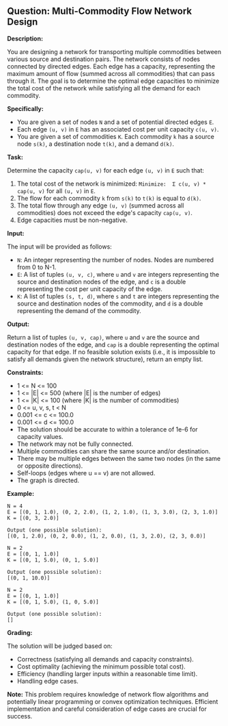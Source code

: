 ## Question: Multi-Commodity Flow Network Design

**Description:**

You are designing a network for transporting multiple commodities between various source and destination pairs. The network consists of nodes connected by directed edges. Each edge has a capacity, representing the maximum amount of flow (summed across all commodities) that can pass through it. The goal is to determine the optimal edge capacities to minimize the total cost of the network while satisfying all the demand for each commodity.

**Specifically:**

*   You are given a set of nodes `N` and a set of potential directed edges `E`.
*   Each edge `(u, v)` in `E` has an associated cost per unit capacity `c(u, v)`.
*   You are given a set of commodities `K`. Each commodity `k` has a source node `s(k)`, a destination node `t(k)`, and a demand `d(k)`.

**Task:**

Determine the capacity `cap(u, v)` for each edge `(u, v)` in `E` such that:

1.  The total cost of the network is minimized:  `Minimize:  Σ c(u, v) * cap(u, v)`  for all `(u, v)` in `E`.
2.  The flow for each commodity `k` from `s(k)` to `t(k)` is equal to `d(k)`.
3.  The total flow through any edge `(u, v)` (summed across all commodities) does not exceed the edge's capacity `cap(u, v)`.
4.  Edge capacities must be non-negative.

**Input:**

The input will be provided as follows:

*   `N`: An integer representing the number of nodes. Nodes are numbered from 0 to N-1.
*   `E`: A list of tuples `(u, v, c)`, where `u` and `v` are integers representing the source and destination nodes of the edge, and `c` is a double representing the cost per unit capacity of the edge.
*   `K`: A list of tuples `(s, t, d)`, where `s` and `t` are integers representing the source and destination nodes of the commodity, and `d` is a double representing the demand of the commodity.

**Output:**

Return a list of tuples `(u, v, cap)`, where `u` and `v` are the source and destination nodes of the edge, and `cap` is a double representing the optimal capacity for that edge. If no feasible solution exists (i.e., it is impossible to satisfy all demands given the network structure), return an empty list.

**Constraints:**

*   1 <= N <= 100
*   1 <= |E| <= 500  (where |E| is the number of edges)
*   1 <= |K| <= 100  (where |K| is the number of commodities)
*   0 <= u, v, s, t < N
*   0.001 <= c <= 100.0
*   0.001 <= d <= 100.0
*   The solution should be accurate to within a tolerance of 1e-6 for capacity values.
*   The network may not be fully connected.
*   Multiple commodities can share the same source and/or destination.
*   There may be multiple edges between the same two nodes (in the same or opposite directions).
*   Self-loops (edges where u == v) are not allowed.
*   The graph is directed.

**Example:**

```
N = 4
E = [(0, 1, 1.0), (0, 2, 2.0), (1, 2, 1.0), (1, 3, 3.0), (2, 3, 1.0)]
K = [(0, 3, 2.0)]

Output (one possible solution):
[(0, 1, 2.0), (0, 2, 0.0), (1, 2, 0.0), (1, 3, 2.0), (2, 3, 0.0)]
```

```
N = 2
E = [(0, 1, 1.0)]
K = [(0, 1, 5.0), (0, 1, 5.0)]

Output (one possible solution):
[(0, 1, 10.0)]
```

```
N = 2
E = [(0, 1, 1.0)]
K = [(0, 1, 5.0), (1, 0, 5.0)]

Output (one possible solution):
[]
```

**Grading:**

The solution will be judged based on:

*   Correctness (satisfying all demands and capacity constraints).
*   Cost optimality (achieving the minimum possible total cost).
*   Efficiency (handling larger inputs within a reasonable time limit).
*   Handling edge cases.

**Note:** This problem requires knowledge of network flow algorithms and potentially linear programming or convex optimization techniques. Efficient implementation and careful consideration of edge cases are crucial for success.
